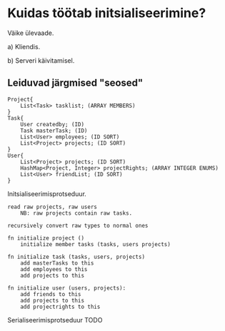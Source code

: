 # Kuidas töötab initsialiseerimine?

Väike ülevaade.

a) Kliendis.

b) Serveri käivitamisel.

## Leiduvad järgmised "seosed"
```
Project{
	List<Task> tasklist; (ARRAY MEMBERS)
}
Task{
    User createdby; (ID)
    Task masterTask; (ID)
    List<User> employees; (ID SORT)
    List<Project> projects; (ID SORT)
}
User{
    List<Project> projects; (ID SORT)
    HashMap<Project, Integer> projectRights; (ARRAY INTEGER ENUMS)
    List<User> friendList; (ID SORT)
}
```
Initsialiseerimisprotseduur.
```
read raw projects, raw users
	NB: raw projects contain raw tasks.

recursively convert raw types to normal ones	

fn initialize project ()
	initialize member tasks (tasks, users projects)

fn initialize task (tasks, users, projects)
	add masterTasks to this
	add employees to this
	add projects to this

fn initialize user (users, projects):
	add friends to this
	add projects to this
	add projectrights to this
```
Serialiseerimisprotseduur
TODO